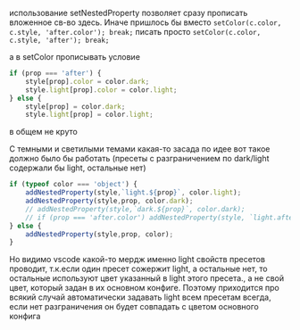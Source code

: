 использование setNestedProperty позволяет сразу прописать вложенное св-во здесь.
Иначе пришлось бы вместо
`setColor(c.color, c.style, 'after.color'); break;`
писать просто
`setColor(c.color, c.style, 'after'); break;`

а в setColor прописывать условие
```js
if (prop === 'after') {
	style[prop].color = color.dark;
	style.light[prop].color = color.light;
} else {
	style[prop] = color.dark;
	style.light[prop] = color.light;
```
в общем не круто

С темными и светилыми темами какая-то засада
по идее вот такое должно было бы работать
(пресеты с разграничением по dark/light содержали бы light, остальные нет)
```js
if (typeof color === 'object') {
	addNestedProperty(style,`light.${prop}`, color.light);
	addNestedProperty(style,prop, color.dark);
	// addNestedProperty(style,`dark.${prop}`, color.dark);
	// if (prop === 'after.color') addNestedProperty(style, `light.after.contentText`, style.after.contentText);
} else {
	addNestedProperty(style,prop, color);
}
```
Но видимо vscode какой-то мердж именно light свойств пресетов проводит, т.к.если один пресет сожержит light, а остальные нет, то остальные используют цвет указанный в light этого пресета., а не свой цвет, который задан в их основном конфиге. Поэтому приходится про всякий случай автоматически задавать light всем пресетам всегда, если нет разграничения он будет совпадать с цветом основного конфига
